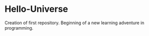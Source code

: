 # Hello-Universe
Creation of first repository. Beginning of a new learning adventure in programming. 
